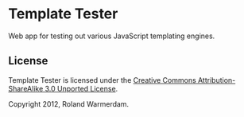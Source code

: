 Template Tester
===============

Web app for testing out various JavaScript templating engines.


License
-------
Template Tester is licensed under the [Creative Commons Attribution-ShareAlike 3.0 Unported License](http://creativecommons.org/licenses/by-sa/3.0/).

Copyright 2012, Roland Warmerdam.